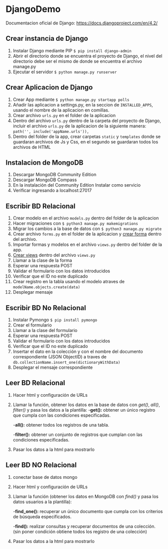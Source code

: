 # DjangoDemo

Documentacion oficial de Django: https://docs.djangoproject.com/en/4.2/

## Crear instancia de Django
1. Instalar Django mediante PIP `$ pip install django-admin`
2. Abrir el directorio donde se encuentra el proyecto de Django, el nivel del directorio debe ser el mismo de donde se encuentra el archivo manage.py
3. Ejecutar el servidor `$ python manage.py runserver`

## Crear Aplicacion de Django

1. Crear App mediante `$ python manage.py startapp polls`
2. Añadir las aplicacion a settings.py, en la seccion de `INSTALLED_APPS`, usando el nombre de la aplicacion en comillas.
3. Crear archivo `urls.py` en el folder de la aplicacion
4. Dentro del archivo `urls.py` dentro de la carpeta del proyecto de Django, incluir el archivo `urls.py` de la aplicacion de la siguiente manera: `path('', include('appName.urls')),`
5. Dentro del folder de la app, crear carpetas `static` y `templates` donde se guardaran archivos de Js y Css, en el segundo se guardaran todos los archivos de HTML

## Instalacion de MongoDB
1. Descargar MongoDB Community Edition
2. Descargar MongoDB Compass
3. En la instalación del Community Edition Instalar como servicio
4. Verificar ingresando a localhost:27017

## Escribir BD Relacional
1. Crear modelo en el archivo `models.py` dentro del folder de la aplicacion
2. Hacer migraciones con `$ python3 manage.py makemigrations`
3. Migrar los cambios a la base de datos con `$ python3 manage.py migrate`
4. Crear archivo `forms.py` en el folder de la aplicacion y [crear forma](https://docs.djangoproject.com/en/4.2/topics/forms/) dentro del archivo.
5. Importar formas y modelos en el archivo `views.py` dentro del folder de la app.
6. [Crear views](https://docs.djangoproject.com/en/4.2/topics/http/views/) dentro del archivo `views.py`
5. Llamar a la clase de la forma
6. Esperar una respuesta POST
7. Validar el formulario con los datos introducidos
8. Verificar que el ID no este duplicado
9. Crear registro en la tabla usando el modelo atraves de `modelName.objects.create(data)`
10. Desplegar mensaje

## Escribir BD No Relacional
1. Instalar Pymongo `$ pip install pymongo`
1. Crear el formulario
2. Llamar a la clase del formulario
3. Esperar una respuesta POST
4. Validar el formulario con los datos introducidos
5. Verificar que el ID no este duplicado
6. Insertar el dato en la colección y con el nombre del documento correspondiente (JSON ObjectID) a traves de `db.collectionName.insert_one(dictionaryWithData)`
7. Desplegar el mensaje correspondiente

## Leer BD Relacional

1. Hacer html y configuración de URLs
2. Llamar la función, obtener los datos en la base de datos con *get()*, *all()*, *filter()* y pasa los datos a la plantilla:
    -**get():** obtener un único registro que cumpla con las condiciones especificadas.

    -**all():** obtener todos los registros de una tabla.

    -**filter():** obtener un conjunto de registros que cumplan con las condiciones especificadas.

3. Pasar los datos a la html para mostrarlo


## Leer BD NO Relacional

1. conectar base de datos mongo
2. Hacer html y configuración de URLs
3. Llamar la función (obtener los datos en MongoDB con *find()* y pasa los datos usuarios a la plantilla):

    -**find_one():** recuperar un único documento que cumpla con los criterios de búsqueda especificados.

    -**find():** realizar consultas y recuperar documentos de una colección. (sin poner condición obtiene todos los registro de una colección)

4. Pasar los datos a la html para mostrarlo

